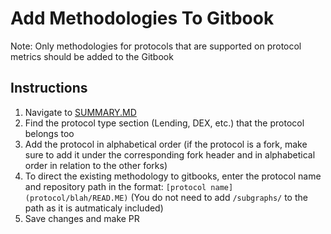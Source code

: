 # Add Methodologies To Gitbook
Note: Only methodologies for protocols that are supported on protocol metrics should be added to the Gitbook

## Instructions 
1. Navigate to [SUMMARY.MD](/subgraphs/SUMMARY.md)
2. Find the protocol type section (Lending, DEX, etc.) that the protocol belongs too
3. Add the protocol in alphabetical order (if the protocol is a fork, make sure to add it under the corresponding fork header and in alphabetical order in relation to the other forks)
4. To direct the existing methodology to gitbooks, enter the protocol name and repository path in the format: `[protocol name](protocol/blah/READ.ME)` (You do not need to add `/subgraphs/` to the path as it is autmaticaly included)
5. Save changes and make PR
